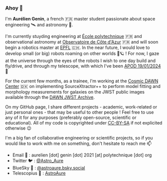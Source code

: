 ### Ahoy 👋

I'm **Aurélien Genin**, a french 🇫🇷 master student passionate about space engineering 🛰️ and astronomy 🔭. 

I'm currently stuyding engineering at [École polytechnique](https://programmes.polytechnique.edu/en/ingenieur-polytechnicien-program/ingenieur-polytechnicien-program) 🇫🇷 and observational astronomy at [Observatoire de Côte d'Azur](https://www.oca.eu/fr/duao-oca) 🇫🇷 and will soon begin a robotics master at [EPFL](https://www.epfl.ch/education/master/programs/robotics/) 🇨🇭. In the near future, I would love to develop small (or big) robots roaming on other worlds 🤖🪐 ! For now, I gaze at the universe through the eyes of the robots I wish to one day build and fly/drive, and through my telescope, with which I've been [APOD 19/01/2024](https://apod.nasa.gov/apod/ap240119.html) 🌟

For the current few months, as a trainee, I'm working at the [Cosmic DAWN Center](https://cosmicdawn.dk/) 🇩🇰 on implementing SourceXtractor++ to perform model fitting and morphology measurements for galaxies on the JWST public images available through the [DAWN JWST Archive](https://dawn-cph.github.io/dja/).

On my GitHub page, I share different projects - academic, work-related or just personal ones - that may be useful to other people ! Feel free to use any of it for any purposes (preferably open-source, scientific or educational). All of my code is copyrighted under [CC-BY-SA](https://creativecommons.org/licenses/by-sa/4.0/deed.en) if not explicited otherwise 😉

I'm a big fan of collaborative engineering or scientific projects, so if you would like to work with me on something, don't hesitate to reach me 📫

* Email 📧 : aurelien [dot] genin [dot] 2021 [at] polytechnique [dot] org
* Twitter 🐦 : [@Astro_Aure](https://twitter.com/astro_aure)
* BlueSky 🦋 : [@astroaure.bsky.social](https://bsky.app/profile/astroaure.bsky.social)
* Telescopius 🔭 : [AstroAure](https://telescopius.com/profile/astroaure)
